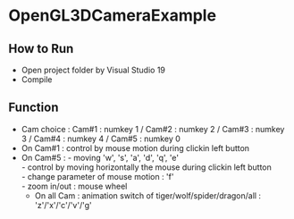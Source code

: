 # OpenGL3DCameraExample

## How to Run
  - Open project folder by Visual Studio 19
  - Compile

## Function
  - Cam choice : Cam#1 : numkey 1 / Cam#2 : numkey 2 / Cam#3 : numkey 3 / Cam#4 : numkey 4 / Cam#5 : numkey 0
  - On Cam#1 : control by mouse motion during clickin left button
  - On Cam#5 : 
  		- moving 'w', 's', 'a', 'd', 'q', 'e'  
  		- control by moving horizontally the mouse during clickin left button  
  		- change parameter of mouse motion : 'f'  
  		- zoom in/out : mouse wheel  
  	- On all Cam : animation switch of tiger/wolf/spider/dragon/all : 'z'/'x'/'c'/'v'/'g'
